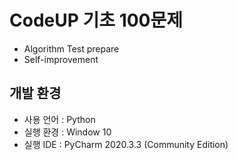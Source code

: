 # CodeUP 기초 100문제
  - Algorithm Test prepare
  - Self-improvement


## 개발 환경
  - 사용 언어 : Python
  - 실행 환경 : Window 10
  - 실행 IDE : PyCharm 2020.3.3 (Community Edition)
